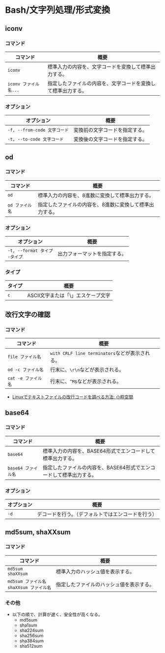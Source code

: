 # Bash/文字列処理/形式変換

## iconv

### コマンド

| コマンド             | 概要                             |
|------------------|--------------------------------|
| `iconv`          | 標準入力の内容を、文字コードを変換して標準出力する。     |
| `iconv ファイル名...` | 指定したファイルの内容を、文字コードを変換して標準出力する。 |

### オプション

| オプション                   | 概要                           |
| ---------------------------- | ------------------------------ |
| `-f, --from-code 文字コード` | 変換前の文字コードを指定する。 |
| `-t, --to-code 文字コード`   | 変換後の文字コードを指定する。 |

## od

### コマンド

| コマンド       | 概要                           |
|------------|------------------------------|
| `od`       | 標準入力の内容を、8進数に変換して標準出力する。     |
| `od ファイル名` | 指定したファイルの内容を、8進数に変換して標準出力する。 |

### オプション

| オプション                           | 概要                         |
| ------------------------------------ | ---------------------------- |
| `-t, --format タイプ`<br />`-タイプ` | 出力フォーマットを指定する。 |

### タイプ

| タイプ | 概要                               |
| ------ | ---------------------------------- |
| `c`    | ASCII文字または「\」エスケープ文字 |

## 改行文字の確認

### コマンド

| コマンド            | 概要                                           |
| ------------------- | ---------------------------------------------- |
| `file ファイル名`   | `with CRLF line terminators`などが表示される。 |
| `od -c ファイル名`  | 行末に、`\r\n`などが表示される。               |
| `cat -e ファイル名` | 行末に、`^M$`などが表示される。                |

- [Linuxでテキストファイルの改行コードを調べる方法: 小粋空間](https://www.koikikukan.com/archives/2015/10/15-001111.php)

## base64

### コマンド

| コマンド           | 概要                                   |
|----------------|--------------------------------------|
| `base64`       | 標準入力の内容を、BASE64形式でエンコードして標準出力する。     |
| `base64 ファイル名` | 指定したファイルの内容を、BASE64形式でエンコードして標準出力する。 |

### オプション

| オプション | 概要                                               |
| ---------- | -------------------------------------------------- |
| `-d`       | デコードを行う。（デフォルトではエンコードを行う） |

## md5sum, shaXXsum

### コマンド

| コマンド                                       | 概要                                     |
| ---------------------------------------------- | ---------------------------------------- |
| `md5sum`<br />`shaXXsum`                       | 標準入力のハッシュ値を表示する。         |
| `md5sum ファイル名`<br />`shaXXsum ファイル名` | 指定したファイルのハッシュ値を表示する。 |

### その他

- 以下の順で、計算が遅く、安全性が高くなる。
  - md5sum
  - sha1sum
  - sha224sum
  - sha256sum
  - sha384sum
  - sha512sum
